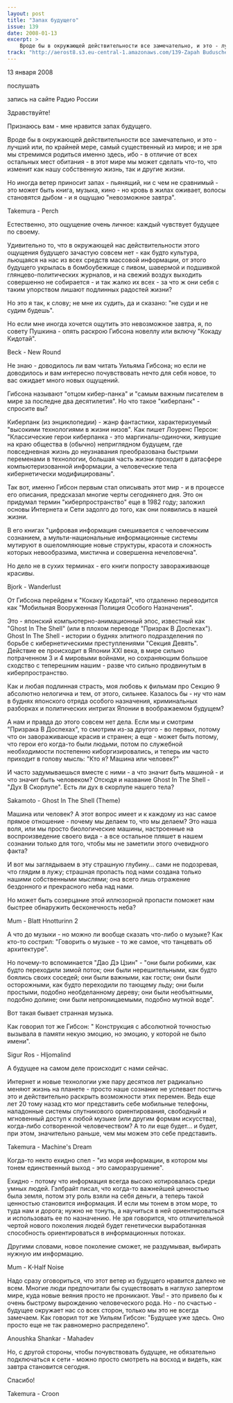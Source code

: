 ```yaml
---
layout: post
title: "Запах будущего"
issue: 139
date: 2008-01-13
excerpt: >
    Вроде бы в окружающей действительности все замечательно, и это - лучший или, по крайней мере, самый существенный из миров; и не зря мы стремимся родиться именно здесь, ибо - в отличие от всех остальных мест обитания - в этот мире мы может сделать что-то, что изменит как нашу собственную жизнь, так и другие жизни.
track: "http://aerost8.s3.eu-central-1.amazonaws.com/139-Zapah Buduschego.mp3"
---
```


13 января 2008

послушать

запись на сайте Радио России

Здравствуйте!

Признаюсь вам - мне нравится запах будущего.

Вроде бы в окружающей действительности все замечательно, и это - лучший или, по крайней мере, самый существенный из миров; и не зря мы стремимся родиться именно здесь, ибо - в отличие от всех остальных мест обитания - в этот мире мы может сделать что-то, что изменит как нашу собственную жизнь, так и другие жизни.

Но иногда ветер приносит запах - пьянящий, ни с чем не сравнимый - это может быть книга, музыка, кино - но кровь в жилах оживает, волосы становятся дыбом - и я ощущаю "невозможное завтра".

Takemura - Perch

Естественно, это ощущение очень личное: каждый чувствует будущее по своему.

Удивительно то, что в окружающей нас действительности этого ощущения будущего зачастую совсем нет - как будто культура, льющаяся на нас из всех средств массовой информации, от этого будущего укрылась в бомбоубежище с пивом, шавермой и подшивкой глянцево-политических журналов, и на свежий воздух выходить совершенно не собирается - и так жалко их всех - за что ж они себя с таким упорством лишают подлинных радостей жизни?

Но это я так, к слову; не мне их судить, да и сказано: "не суди и не судим будешь".

Но если мне иногда хочется ощутить это невозможное завтра, я, по совету Пушкина - опять раскрою Гибсона новеллу или включу "Кокаду Кидотай".

Beck - New Round

Не знаю - доводилось ли вам читать Уильяма Гибсона; но если не доводилось и вам интересно почувствовать нечто для себя новое, то вас ожидает много новых ощущений.

Гибсона называют "отцом кибер-панка" и "самым важным писателем в мире за последне два десятилетия". Но что такое "киберпанк" - спросите вы?

Киберпанк (из энциклопедии) - жанр фантастики, характеризуемый "высокими технологиями в жизни низов". Как пишет Лоуренс Персон: "Классические герои киберпанка - это маргиналы-одиночки, живущие на краю общества в (обычно) неприглядном будущем, где повседневная жизнь до неузнавания преобразована быстрыми переменами в технологии, большая часть жизни проходит в датасфере компьютеризованной информации, а человеческие тела кибернетически модифицированы".

Так вот, именно Гибсон первым стал описывать этот мир - и в процессе его описания, предсказал многие черты сегоднянего дня. Это он придумал термин "киберпространство" еще в 1982 году; заложил основы Интернета и Сети задолго до того, как они появились в нашей жизни.

В его книгах "цифровая информация смешивается с человеческим сознанием, а мульти-национальные информационные системы мутируют в ошеломляющие новые структуры, красота и сложность которых невообразима, мистична и совершенна нечеловечна".

Но дело не в сухих терминах - его книги попросту завораживающе красивы.

Bjork - Wanderlust

От Гибсона перейдем к "Кокаку Кидотай", что отдаленно переводится как "Мобильная Вооруженная Полиция Особого Назначения".

Это - японский компьютерно-анимационный эпос, известный как "Ghost In The Shell" (или в плохом переводе "Призрак В Доспехах"). Ghost In The Shell - истории о буднях элитного подразделения по борьбе с кибернетическими преступлениями "Секция Девять". Действие ее происходит в Японии XXI века, в мире сильно потраченном 3 и 4 мировыми войнами, но сохраняющим большое сходство с теперешним нашим - разве что сильно продвинутым в киберпространство.

Как и любая подлинная страсть, моя любовь к фильмам про Секцию 9 абсолютно нелогична и тем, от этого, сильнее. Казалось бы - ну что нам в буднях японского отряда особого назначения, криминальных разборках и политических интригах Японии в воображаемом будущем?

А нам и правда до этого совсем нет дела. Если мы и смотрим "Призрака В Доспехах", то смотрим из-за другого - во первых, потому что он завораживающе красив и странен; а еще - может быть потому, что герои его когда-то были людьми, потом по служебной необходимости постепенно киборгизировались, и теперь им часто приходит в голову мысль: "Кто я? Машина или человек?"

И часто задумываешься вместе с ними - а что значит быть машиной - и что значит быть человеком? Отсюдя и название Ghost In The Shell - "Дух В Скорлупе". Есть ли дух в скорлупе нашего тела?

Sakamoto - Ghost In The Shell (Theme)

Машина или человек? А этот вопрос имеет и к каждому из нас самое прямое отношение - почему мы делаем то, что мы делаем? Это наша воля, или мы просто биологические машины, настроенные на воспроизведение своего вида - а все остальное пляшет в нашем сознании только для того, чтобы мы не заметили этого очевидного факта?

И вот мы заглядываем в эту страшную глубину... сами не подозревая, что глядим в лужу; страшная пропасть под нами создана только нашими собственными мыслями; она всего лишь отражение бездонного и прекрасного неба над нами.

Но может быть созерцание этой иллюзорной пропасти поможет нам быстрее обнаружить бесконечность неба?

Mum - Blatt Hnotturinn 2

А что до музыки - но можно ли вообще сказать что-либо о музыке? Как кто-то сострил: "Говорить о музыке - то же самое, что танцевать об архитектуре".

Но почему-то вспоминается "Дао Дэ Цзин" - "они были робкими, как будто переходили зимой поток; они были нерешительными, как будто боялись своих соседей; они были важными, как гости; они были осторожными, как будто переходили по тающему льду; они были простыми, подобно необделанному дереву; они были необъятными, подобно долине; они были непроницаемыми, подобно мутной воде".

Вот такая бывает странная музыка.

Как говорил тот же Гибсон: " Конструкция с абсолютной точностью вызывала в памяти некую эмоцию, но эмоцию, у которой не было имени".

Sigur Ros - Hljomalind

А будущее на самом деле происходит с нами сейчас.

Интернет и новые технологии уже пару десятков лет радикально меняют жизнь на планете - просто наше сознание не успевает постичь это и действительно раскрыть возможности этих перемен. Ведь еще лет 20 тому назад кто мог представить себе мобильные телефоны, наладонные системы спутникового ориентирования, свободный и мгновенный доступ к любой музыке (или другим формам искусства), когда-либо сотворенной человечеством? А то ли еще будет... и будет, при этом, значительно раньше, чем мы можем это себе представить.

Takemura - Machine's Dream

Когда-то некто ехидно спел - "из моря информации, в котором мы тонем единственный выход - это саморазрушение".

Ехидно - потому что информация всегда высоко котировалась среди умных людей. Гэлбрайт писал, что когда-то важнейшей ценностью была земля, потом эту роль взяли на себя деньги, а теперь такой ценностью становится информация. И если мы тонем в этом море, то туда нам и дорога; нужно не тонуть, а научиться в ней ориентироваться и использовать ее по назначению. Не зря говорится, что отличительной чертой нового поколения людей будет генетически выработанная способность ориентироваться в информационных потоках.

Другими словами, новое поколение сможет, не раздумывая, выбирать нужную им информацию.

Mum - K-Half Noise

Надо сразу оговориться, что этот ветер из будущего нравится далеко не всем. Многие люди предпочитали бы существовать в наглухо запертом мире, куда новые веяния просто не проникают. Увы! - это привело бы к очень быстрому вырождению человеческого рода. Но - по счастью - будущее окружает нас со всех сторон, только мы это не всегда замечаем. Как говорил тот же Уильям Гибсон: "Будущее уже здесь. Оно просто еще не так равномерно распределено".

Anoushka Shankar - Mahadev

Но, с другой стороны, чтобы почувствовать будущее, не обязательно подключаться к сети - можно просто смотреть на восход и видеть, как завтра становится сегодня.

Спасибо!

Takemura - Croon
